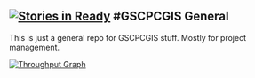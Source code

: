 [![Stories in Ready](https://badge.waffle.io/gscpcgis/gscpcgis.png?label=ready&title=Ready)](https://waffle.io/gscpcgis/gscpcgis)
﻿#GSCPCGIS General
--

This is just a general repo for GSCPCGIS stuff. Mostly for project management.

[![Throughput Graph](https://graphs.waffle.io/gscpcgis/gscpcgis/throughput.svg)](https://waffle.io/gscpcgis/gscpcgis/metrics)
